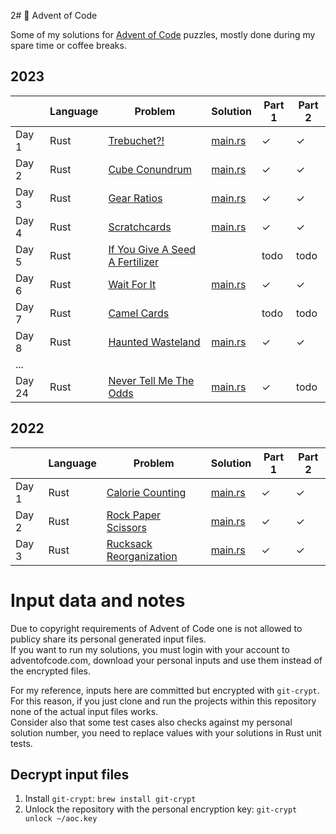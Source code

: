 2# 🎄 Advent of Code

Some of my solutions for [Advent of Code](https://adventofcode.com/) puzzles, mostly done during my spare time or coffee breaks.

## 2023

|        | Language | Problem                                                   | Solution                                                                                        | Part 1  | Part 2 |
|--------|----------|-----------------------------------------------------------|-------------------------------------------------------------------------------------------------|---------|--------|
| Day 1  | Rust     |[Trebuchet?!](https://adventofcode.com/2023/day/1)         | [main.rs](https://github.com/carminexx/Advent-Of-Code/blob/develop/rust/2023/day-1/src/main.rs) | ✓       | ✓      |
| Day 2  | Rust     |[Cube Conundrum](https://adventofcode.com/2023/day/2)      | [main.rs](https://github.com/carminexx/Advent-Of-Code/blob/develop/rust/2023/day-2/src/main.rs) | ✓       | ✓      |
| Day 3  | Rust     |[Gear Ratios](https://adventofcode.com/2023/day/3)         | [main.rs](https://github.com/carminexx/Advent-Of-Code/blob/develop/rust/2023/day-3/src/main.rs) | ✓       | ✓      |
| Day 4  | Rust     |[Scratchcards](https://adventofcode.com/2023/day/4)        | [main.rs](https://github.com/carminexx/Advent-Of-Code/blob/develop/rust/2023/day-4/src/main.rs) | ✓       | ✓      |
| Day 5  | Rust     |[If You Give A Seed A Fertilizer](https://adventofcode.com/2023/day/5) |   | todo       | todo      |
| Day 6  | Rust     |[Wait For It](https://adventofcode.com/2023/day/6)         | [main.rs](https://github.com/carminexx/Advent-Of-Code/blob/develop/rust/2023/day-6/src/main.rs) | ✓       | ✓      |
| Day 7  | Rust     |[Camel Cards](https://adventofcode.com/2023/day/7)         |  | todo       | todo      |
| Day 8  | Rust     |[Haunted Wasteland](https://adventofcode.com/2023/day/8)   | [main.rs](https://github.com/carminexx/Advent-Of-Code/blob/develop/rust/2023/day-8/src/main.rs) | ✓       | ✓      |
| ...    |
| Day 24  | Rust     |[Never Tell Me The Odds](https://adventofcode.com/2023/day/24)   | [main.rs](https://github.com/carminexx/Advent-Of-Code/blob/develop/rust/2023/day-24/src/main.rs) | ✓       | todo      |


## 2022

|        | Language | Problem                                                       | Solution                                                                                        | Part 1  | Part 2 |
|--------|----------|---------------------------------------------------------------|-------------------------------------------------------------------------------------------------|---------|--------|
| Day 1  | Rust     |[Calorie Counting](https://adventofcode.com/2022/day/1)        | [main.rs](https://github.com/carminexx/Advent-Of-Code/blob/develop/rust/2022/day-1/src/main.rs) | ✓       | ✓      |
| Day 2  | Rust     |[Rock Paper Scissors](https://adventofcode.com/2022/day/2)     | [main.rs](https://github.com/carminexx/Advent-Of-Code/blob/develop/rust/2022/day-2/src/main.rs) | ✓       | ✓      |
| Day 3  | Rust     |[Rucksack Reorganization](https://adventofcode.com/2022/day/3) | [main.rs](https://github.com/carminexx/Advent-Of-Code/blob/develop/rust/2022/day-3/src/main.rs) | ✓       | ✓      |


# Input data and notes

Due to copyright requirements of Advent of Code one is not allowed to publicy share its personal generated input files.  
If you want to run my solutions, you must login with your account to adventofcode.com, download your personal inputs and use them instead of the encrypted files. 

For my reference, inputs here are committed but encrypted with `git-crypt`.  
For this reason, if you just clone and run the projects within this repository none of the actual input files works.  
Consider also that some test cases also checks against my personal solution number, you need to replace values with your solutions in Rust unit tests.

## Decrypt input files

1. Install `git-crypt`: `brew install git-crypt`
2. Unlock the repository with the personal encryption key: `git-crypt unlock ~/aoc.key`
